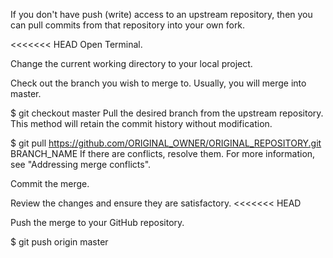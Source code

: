 If you don't have push (write) access to an upstream repository, then you can pull commits from that repository into your own fork.

<<<<<<< HEAD
Open Terminal.

Change the current working directory to your local project.

Check out the branch you wish to merge to. Usually, you will merge into master.

$ git checkout master
Pull the desired branch from the upstream repository. This method will retain the commit history without modification.

$ git pull https://github.com/ORIGINAL_OWNER/ORIGINAL_REPOSITORY.git BRANCH_NAME
If there are conflicts, resolve them. For more information, see "Addressing merge conflicts".

Commit the merge.

Review the changes and ensure they are satisfactory.
<<<<<<< HEAD

Push the merge to your GitHub repository.

$ git push origin master

